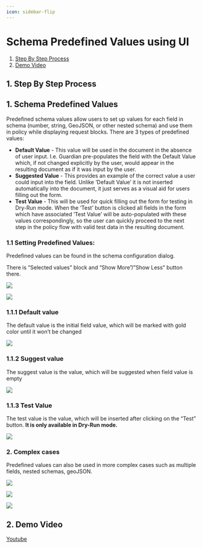 ```yaml
---
icon: sidebar-flip
---
```


# Schema Predefined Values using UI

1. [Step By Step Process](schema-predefined-values-using-ui.md#id-1.-step-by-step-process)
2. [Demo Video](schema-predefined-values-using-ui.md#id-2.-demo-video)

## 1. Step By Step Process

## 1. Schema Predefined Values

Predefined schema values allow users to set up values for each field in schema (number, string, GeoJSON, or other nested schema) and use them in policy while displaying request blocks. There are 3 types of predefined values:

* **Default Value** - This value will be used in the document in the absence of user input. I.e. Guardian pre-populates the field with the Default Value which, if not changed explicitly by the user, would appear in the resulting document as if it was input by the user.
* **Suggested Value** - This provides an example of the correct value a user could input into the field. Unlike ‘Default Value’ it is not inserted automatically into the document, it just serves as a visual aid for users filling out the form.
* **Test Value** - This will be used for quick filling out the form for testing in Dry-Run mode. When the ‘Test’ button is clicked all fields in the form which have associated ‘Test Value’ will be auto-populated with these values correspondingly, so the user can quickly proceed to the next step in the policy flow with valid test data in the resulting document.

### 1.1 Setting Predefined Values:

Predefined values can be found in the schema configuration dialog.&#x20;

There is “Selected values” block and “Show More”/”Show Less” button there.

![](<../../../.gitbook/assets/0 (21).png>)

![](<../../../.gitbook/assets/1 (23).png>)

### 1.1.1 Default value

The default value is the initial field value, which will be marked with gold color until it won’t be changed

![](<../../../.gitbook/assets/2 (25).png>)

### 1.1.2 Suggest value

The suggest value is the value, which will be suggested when field value is empty

![](<../../../.gitbook/assets/3 (21).png>)

### 1.1.3 Test Value

The test value is the value, which will be inserted after clicking on the “Test” button. **It is only available in Dry-Run mode.**

![](<../../../.gitbook/assets/4 (19).png>)

### 2. Complex cases

Predefined values can also be used in more complex cases such as multiple fields, nested schemas, geoJSON.

![](<../../../.gitbook/assets/5 (22).png>)

![](<../../../.gitbook/assets/6 (21).png>)

![](<../../../.gitbook/assets/7 (21).png>)

## 2. Demo Video

[Youtube](https://youtu.be/wFRk9uHRXss?si=2Gx2FNq6Tk9PnkIR\&t=104)
